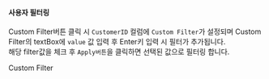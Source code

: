 #### 사용자 필터링

Custom Filter버튼 클릭 시 `CustomerID` 컬럼에 `Custom Filter`가 설정되며
Custom Filter의 textBox에 `value` 값 입력 후 Enter키 입력 시 필터가 추가됩니다.  
해당 filter값을 체크 후 `Apply버튼`을 클릭하면 선택된 값으로 필터링 합니다.

<a class="btn primary small round lowercase" id="btnSetFilters">Custom Filter</a>


<script>

var oldFilterColumn;
$("#btnSetFilters").click(function() { 
	/*
	//var filterColumn = $("#selFilterColumn").val();
    //var filterOper = $("#selFilterOperator").val();
    //var filterValue;
    var filterColumn = "OrderID";
    var filterOper = "="
    var filterValue = "10248"

    if ($("#selFilterType").val() == "value") {
        filterValue = "'" + $("#txtFilterValue").val() + "'";
    } else {
        var targetField = grdMain.getColumnProperty($("#selCompareColumn").val(), "fieldName");
        filterValue = "values['" + targetField + "']";
    }

    var filters = {
        name: "custom_filter",
        criteria: "value " + filterOper + " " + filterValue,
        active: true
    };
 
    // 이전 customer filter를 제거
    if (oldFilterColumn)
    gridView.removeColumnFilters(oldFilterColumn, "custom_filter");
    gridView.addColumnFilters(filterColumn, filters, true);
 
    oldFilterColumn = filterColumn;
    */
    var actions = [{
	  name: "CustomFilter",
	  text: "CustomFilter",
	  description: "Custom Filter Actions"
	}];
	gridView.setColumnFilterActions('CustomerID', actions);



	var autoFiltercolumn;
	var autoFilterItems = [];

	
});
</script>